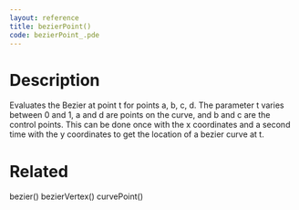 ```yaml
---
layout: reference
title: bezierPoint()
code: bezierPoint_.pde
---
```


# Description

Evaluates the Bezier at point t for points a, b, c, d. The parameter t varies between 0 and 1, a and d are points on the curve, and b and c are the control points. This can be done once with the x coordinates and a second time with the y coordinates to get the location of a bezier curve at t.

# Related

bezier()
bezierVertex()
curvePoint()
